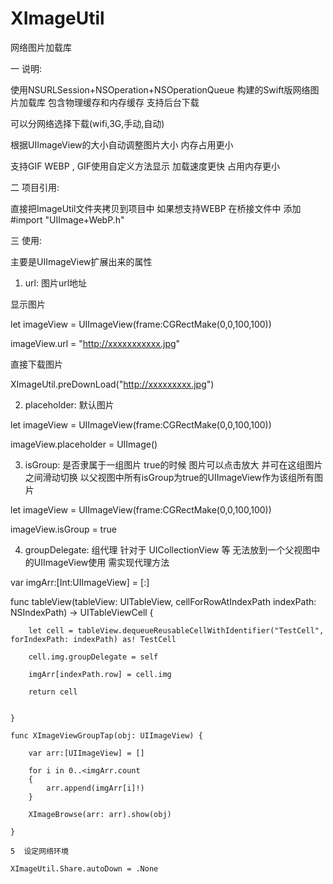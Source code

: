 # XImageUtil
网络图片加载库

一 说明:

使用NSURLSession+NSOperation+NSOperationQueue 构建的Swift版网络图片加载库 包含物理缓存和内存缓存 支持后台下载

可以分网络选择下载(wifi,3G,手动,自动) 

根据UIImageView的大小自动调整图片大小 内存占用更小   

支持GIF WEBP , GIF使用自定义方法显示 加载速度更快 占用内存更小

二 项目引用:

直接把ImageUtil文件夹拷贝到项目中 如果想支持WEBP 在桥接文件中 添加 #import "UIImage+WebP.h"  

三 使用:

主要是UIImageView扩展出来的属性

1. url: 图片url地址 

显示图片  

let imageView = UIImageView(frame:CGRectMake(0,0,100,100))

imageView.url = "http://xxxxxxxxxxx.jpg"

直接下载图片  

XImageUtil.preDownLoad("http://xxxxxxxxx.jpg")

2. placeholder: 默认图片

let imageView = UIImageView(frame:CGRectMake(0,0,100,100))

imageView.placeholder = UIImage()

3. isGroup: 是否隶属于一组图片  true的时候 图片可以点击放大 并可在这组图片之间滑动切换 以父视图中所有isGroup为true的UIImageView作为该组所有图片

let imageView = UIImageView(frame:CGRectMake(0,0,100,100))

imageView.isGroup = true

4. groupDelegate: 组代理 针对于 UICollectionView 等 无法放到一个父视图中的UIImageView使用 需实现代理方法

  var imgArr:[Int:UIImageView] = [:]

  func tableView(tableView: UITableView, cellForRowAtIndexPath indexPath: NSIndexPath) -> UITableViewCell {
        
        let cell = tableView.dequeueReusableCellWithIdentifier("TestCell", forIndexPath: indexPath) as! TestCell

        cell.img.groupDelegate = self

        imgArr[indexPath.row] = cell.img
        
        return cell
        
        
    }
    
    func XImageViewGroupTap(obj: UIImageView) {
        
        var arr:[UIImageView] = []
        
        for i in 0..<imgArr.count
        {
            arr.append(imgArr[i]!)
        }
        
        XImageBrowse(arr: arr).show(obj)

    }
    
    5  设定网络环境
    
    XImageUtil.Share.autoDown = .None
    
    

